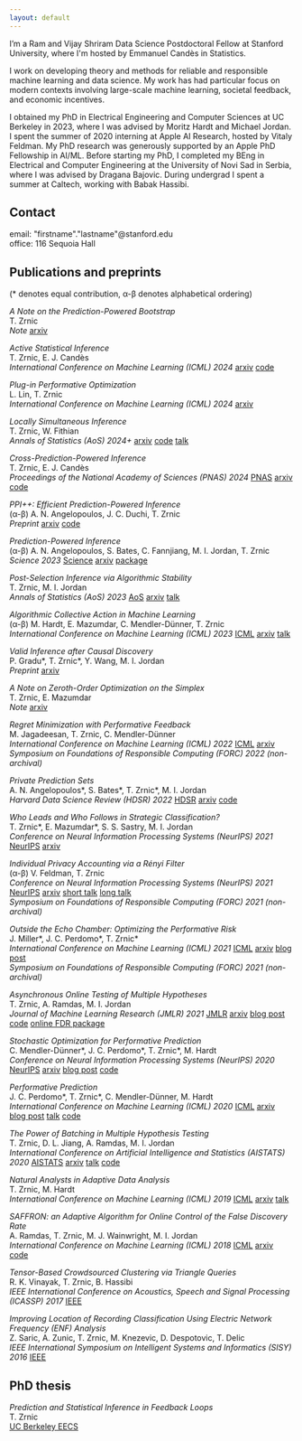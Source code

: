 ```yaml
---
layout: default
---
```


I’m a Ram and Vijay Shriram Data Science Postdoctoral Fellow at Stanford University, where I'm hosted by Emmanuel Candès in Statistics.

I work on developing theory and methods for reliable and responsible machine learning and data science. My work has had particular focus on modern contexts involving large-scale machine learning, societal feedback, and economic incentives.

I obtained my PhD in Electrical Engineering and Computer Sciences at UC Berkeley in 2023, where I was advised by Moritz Hardt and Michael Jordan. I spent the summer of 2020 interning at Apple AI Research, hosted by Vitaly Feldman. My PhD research was generously supported by an Apple PhD Fellowship in AI/ML. Before starting my PhD, I completed my BEng in Electrical and Computer Engineering at the University of Novi Sad in Serbia, where I was advised by Dragana Bajovic. During undergrad I spent a summer at Caltech, working with Babak Hassibi.



## Contact

email:  "firstname"."lastname"@stanford.edu\
office: 116 Sequoia Hall 

## Publications and preprints

(* denotes equal contribution, α-β denotes alphabetical ordering)

_A Note on the Prediction-Powered Bootstrap_\
T. Zrnic\
_Note_ [arxiv](https://arxiv.org/abs/2405.18379)

_Active Statistical Inference_\
T. Zrnic, E. J. Candès\
_International Conference on Machine Learning (ICML) 2024_ [arxiv](https://arxiv.org/abs/2403.03208) [code](https://github.com/tijana-zrnic/active-inference)

_Plug-in Performative Optimization_\
L. Lin, T. Zrnic\
_International Conference on Machine Learning (ICML) 2024_ [arxiv](https://arxiv.org/abs/2305.18728)

_Locally Simultaneous Inference_\
T. Zrnic, W. Fithian\
_Annals of Statistics (AoS) 2024+_ [arxiv](https://arxiv.org/abs/2212.09009) [code](https://github.com/tijana-zrnic/locally-simultaneous-inference) [talk](https://drive.google.com/file/d/1R0LRXoQh2lC4WThcvGEDjQZ8O386b7kf/view)

_Cross-Prediction-Powered Inference_\
T. Zrnic, E. J. Candès\
_Proceedings of the National Academy of Sciences (PNAS) 2024_ [PNAS](https://pnas.org/doi/10.1073/pnas.2322083121) [arxiv](http://arxiv.org/abs/2309.16598) [code](https://github.com/tijana-zrnic/cross-ppi)

_PPI++: Efficient Prediction-Powered Inference_\
(α-β) A. N. Angelopoulos, J. C. Duchi, T. Zrnic\
_Preprint_ [arxiv](https://arxiv.org/abs/2311.01453) [code](https://github.com/aangelopoulos/ppi_py/tree/ppi++)

_Prediction-Powered Inference_\
(α-β) A. N. Angelopoulos, S. Bates, C. Fannjiang, M. I. Jordan, T. Zrnic\
_Science 2023_ [Science](https://www.science.org/doi/full/10.1126/science.adi6000) [arxiv](https://arxiv.org/abs/2301.09633) [package](https://github.com/aangelopoulos/ppi_py)

_Post-Selection Inference via Algorithmic Stability_\
T. Zrnic, M. I. Jordan\
_Annals of Statistics (AoS) 2023_ [AoS](https://projecteuclid.org/journals/annals-of-statistics/volume-51/issue-4/Post-selection-inference-via-algorithmic-stability/10.1214/23-AOS2303.full) [arxiv](https://arxiv.org/abs/2011.09462) [talk](https://drive.google.com/file/d/1eMk98D--tXTCpTcaUeUa4vU7ibGAou57/view)

_Algorithmic Collective Action in Machine Learning_\
(α-β) M. Hardt, E. Mazumdar, C. Mendler-Dünner, T. Zrnic\
_International Conference on Machine Learning (ICML) 2023_ [ICML](https://proceedings.mlr.press/v202/hardt23a.html) [arxiv](http://arxiv.org/abs/2302.04262) [talk](https://www.youtube.com/watch?v=E9aa6BrrJvA)

_Valid Inference after Causal Discovery_\
P. Gradu\*, T. Zrnic\*, Y. Wang, M. I. Jordan\
_Preprint_ [arxiv](https://arxiv.org/abs/2208.05949)

_A Note on Zeroth-Order Optimization on the Simplex_\
T. Zrnic, E. Mazumdar\
_Note_ [arxiv](https://arxiv.org/abs/2208.01185)

_Regret Minimization with Performative Feedback_\
M. Jagadeesan, T. Zrnic, C. Mendler-Dünner\
_International Conference on Machine Learning (ICML) 2022_ [ICML](https://proceedings.mlr.press/v162/jagadeesan22a.html) [arxiv](https://arxiv.org/abs/2202.00628)\
_Symposium on Foundations of Responsible Computing (FORC) 2022 (non-archival)_

_Private Prediction Sets_\
A. N. Angelopoulos\*, S. Bates\*, T. Zrnic\*, M. I. Jordan\
_Harvard Data Science Review (HDSR) 2022_ [HDSR](https://hdsr.mitpress.mit.edu/pub/deziirvg/release/1?readingCollection=713cbc90) [arxiv](https://arxiv.org/abs/2102.06202) [code](https://github.com/aangelopoulos/private_prediction_sets)

_Who Leads and Who Follows in Strategic Classification?_\
T. Zrnic\*, E. Mazumdar\*, S. S. Sastry, M. I. Jordan\
_Conference on Neural Information Processing Systems (NeurIPS) 2021_ [NeurIPS](https://proceedings.neurips.cc/paper/2021/hash/812214fb8e7066bfa6e32c626c2c688b-Abstract.html)  [arxiv](https://arxiv.org/abs/2106.12529)

_Individual Privacy Accounting via a Rényi Filter_\
(α-β) V. Feldman, T. Zrnic\
_Conference on Neural Information Processing Systems (NeurIPS) 2021_ [NeurIPS](https://proceedings.neurips.cc/paper/2021/hash/ec7f346604f518906d35ef0492709f78-Abstract.html) [arxiv](https://arxiv.org/abs/2008.11193) [short talk](https://www.youtube.com/watch?v=LGTBO1tSuUM) [long talk](https://www.youtube.com/watch?v=ciqats3QPiw)\
_Symposium on Foundations of Responsible Computing (FORC) 2021 (non-archival)_

_Outside the Echo Chamber: Optimizing the Performative Risk_\
J. Miller\*, J. C. Perdomo\*, T. Zrnic\*\
_International Conference on Machine Learning (ICML) 2021_ [ICML](https://proceedings.mlr.press/v139/miller21a.html) [arxiv](https://arxiv.org/abs/2102.08570) [blog post](https://toc4fairness.org/self-fulfilling-and-self-negating-predictions-a-short-tale-of-performativity-in-machine-learning/)\
_Symposium on Foundations of Responsible Computing (FORC) 2021 (non-archival)_

_Asynchronous Online Testing of Multiple Hypotheses_\
T. Zrnic, A. Ramdas, M. I. Jordan\
_Journal of Machine Learning Research (JMLR) 2021_ [JMLR](https://jmlr.org/papers/v22/19-910.html) [arxiv](https://arxiv.org/abs/1812.05068) [blog post](https://bair.berkeley.edu/blog/2019/02/15/false-discoveries/) [code](https://github.com/tijana-zrnic/async-online-FDR-code) [online FDR package](https://bioconductor.org/packages/devel/bioc/html/onlineFDR.html)

_Stochastic Optimization for Performative Prediction_\
C. Mendler-Dünner\*, J. C. Perdomo\*, T. Zrnic\*, M. Hardt\
_Conference on Neural Information Processing Systems (NeurIPS) 2020_ [NeurIPS](https://proceedings.neurips.cc/paper/2020/hash/33e75ff09dd601bbe69f351039152189-Abstract.html) [arxiv](https://arxiv.org/abs/2006.06887) [blog post](https://toc4fairness.org/self-fulfilling-and-self-negating-predictions-a-short-tale-of-performativity-in-machine-learning/) [code](https://github.com/zykls/performative-prediction)

_Performative Prediction_\
J. C. Perdomo\*, T. Zrnic\*, C. Mendler-Dünner, M. Hardt\
_International Conference on Machine Learning (ICML) 2020_ [ICML](http://proceedings.mlr.press/v119/perdomo20a.html) [arxiv](https://arxiv.org/abs/2002.06673) [blog post](https://toc4fairness.org/self-fulfilling-and-self-negating-predictions-a-short-tale-of-performativity-in-machine-learning/) [talk](https://slideslive.com/38927540/performative-prediction?ref=speaker-17832-latest) [code](https://github.com/zykls/performative-prediction)

_The Power of Batching in Multiple Hypothesis Testing_\
T. Zrnic, D. L. Jiang, A. Ramdas, M. I. Jordan\
_International Conference on Artificial Intelligence and Statistics (AISTATS) 2020_ [AISTATS](http://proceedings.mlr.press/v108/zrnic20a.html) [arxiv](https://arxiv.org/abs/1910.04968) [talk](https://slideslive.com/38930298/the-power-of-batching-in-multiple-hypothesis-testing?ref=speaker-17832-latest) [code](https://github.com/jiangdaniel/BatchBH)

_Natural Analysts in Adaptive Data Analysis_\
T. Zrnic, M. Hardt\
_International Conference on Machine Learning (ICML) 2019_ [ICML](http://proceedings.mlr.press/v97/zrnic19a.html) [arxiv](https://arxiv.org/abs/1901.11143) [talk](https://slideslive.com/38917650/statistical-learning-theory?ref=speaker-17832-latest)

_SAFFRON: an Adaptive Algorithm for Online Control of the False Discovery Rate_\
A. Ramdas, T. Zrnic, M. J. Wainwright, M. I. Jordan\
_International Conference on Machine Learning (ICML) 2018_ [ICML](http://proceedings.mlr.press/v80/ramdas18a.html) [arxiv](https://arxiv.org/abs/1802.09098) [code](https://github.com/tijana-zrnic/SAFFRONcode)

_Tensor-Based Crowdsourced Clustering via Triangle Queries_\
R. K. Vinayak, T. Zrnic, B. Hassibi\
_IEEE International Conference on Acoustics, Speech and Signal Processing (ICASSP) 2017_ [IEEE](https://ramyakv.github.io/TensorEmbeddingTriangleQuery.pdf)

_Improving Location of Recording Classification Using Electric Network Frequency (ENF) Analysis_\
Z. Saric, A. Zunic, T. Zrnic, M. Knezevic, D. Despotovic, T. Delic\
_IEEE International Symposium on Intelligent Systems and Informatics (SISY) 2016_ [IEEE](https://ieeexplore.ieee.org/abstract/document/7601517)

## PhD thesis
_Prediction and Statistical Inference in Feedback Loops_\
T. Zrnic\
[UC Berkeley EECS](https://www2.eecs.berkeley.edu/Pubs/TechRpts/2023/EECS-2023-65.pdf)
